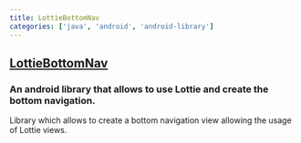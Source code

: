 ```yaml
---
title: LottieBottomNav
categories: ['java', 'android', 'android-library']
---
```

## [LottieBottomNav](https://github.com/wwdablu/LottieBottomNav)

### An android library that allows to use Lottie and create the bottom navigation.

Library which allows to create a bottom navigation view allowing the usage of Lottie views.    
